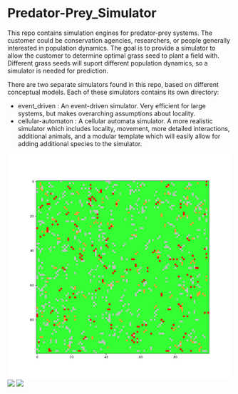 # Predator-Prey_Simulator

This repo contains simulation engines for predator-prey systems.  The customer could be conservation agencies, researchers, or people generally interested in population dynamics.  The goal is to provide a simulator to allow the customer to determine optimal grass seed to plant a field with.  Different grass seeds will suport different population dynamics, so a simulator is needed for prediction.

There are two separate simulators found in this repo, based on different conceptual models.  Each of these simulators contains its own directory:
* event_driven : An event-driven simulator. Very efficient for large systems, but makes overarching assumptions about locality.
* cellular-automaton : A cellular automata simulator.  A more realistic simulator which includes locality, movement, more detailed interactions, additional animals, and a modular template which will easily allow for adding additional species to the simulator.

![](cellular_automaton/forest100by100.gif)
![](cellular_automaton/forest400by400.gif)
![](cellular_automaton/forest600by600.gif)
